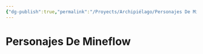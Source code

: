 ```yaml
---
{"dg-publish":true,"permalink":"/Proyects/Archipiélago/Personajes De Mineflow/","title":"Personajes De Mineflow","created":"Sunday, 2023-10-08, 6:56:53 pm","updated":"Tuesday, 2023-10-24, 10:58:40 am"}
---
```



# Personajes De Mineflow
